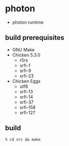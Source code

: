 # photon

* photon runtime

## build prerequisites

* GNU Make
* Chicken 5.3.0
  * r5rs
  * srfi-1
  * srfi-9
  * srfi-23
* Chicken Eggs
  * utf8
  * srfi-13
  * srfi-14
  * srfi-37
  * srfi-158
  * srfi-127

## build

```
% cd src && make
```
